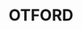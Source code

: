 ---
lastmod: '2025-04-06T06:05:20+00:00'
latitude: -34.230944
layout: suburb
longitude: 150.969679
postcode: '2508'
state: NSW
title: OTFORD
url: /nsw/otford/
---